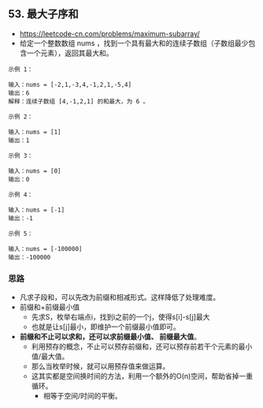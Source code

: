 ## 53. 最大子序和
- https://leetcode-cn.com/problems/maximum-subarray/
- 给定一个整数数组 nums ，找到一个具有最大和的连续子数组（子数组最少包含一个元素），返回其最大和。
```
示例 1：

输入：nums = [-2,1,-3,4,-1,2,1,-5,4]
输出：6
解释：连续子数组 [4,-1,2,1] 的和最大，为 6 。
```
```
示例 2：

输入：nums = [1]
输出：1
```
```
示例 3：

输入：nums = [0]
输出：0
```
```
示例 4：

输入：nums = [-1]
输出：-1
```
```
示例 5：

输入：nums = [-100000]
输出：-100000
```

### 思路
- 凡求子段和，可以先改为前缀和相减形式。这样降低了处理难度。
- 前缀和+前缀最小值
  - 先求S，枚举右端点i，找到i之前的一个j，使得s[i]-s[j]最大
  - 也就是让s[j]最小，即维护一个前缀最小值即可。
- **前缀和不止可以求和，还可以求前缀最小值、 前缀最大值**。
  - 利用预存的概念，不止可以预存前缀和，还可以预存前若干个元素的最小值/最大值。
  - 那么当枚举时候，就可以用预存值来做运算。
  - 这其实都是空间换时间的方法，利用一个额外的O(n)空间，帮助省掉一重循环。
    - 相等于空间/时间的平衡。

